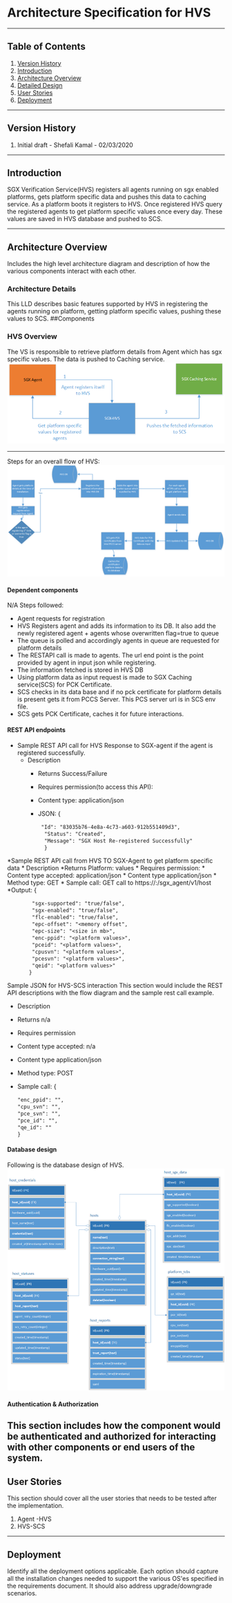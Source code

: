 # Architecture Specification for HVS
---
## Table of Contents

1. [Version History](#version-history)
2. [Introduction](#introduction)
3. [Architecture Overview](#architecture-overview)
4. [Detailed Design](#detailed-design)
5. [User Stories](#user-stories)
6. [Deployment](#deployment)
---
## Version History

1. Initial draft - Shefali Kamal - 02/03/2020
---
## Introduction
SGX Verification Service(HVS) registers all agents running on sgx enabled platforms,
 gets platform specific data and pushes this data to caching service. As a 
platform boots it registers to HVS. Once registered HVS query the registered agents to 
get platform specific values once every day. These values are saved in HVS database and 
pushed to SCS.

---
## Architecture Overview
Includes the high level architecture diagram and description of how the various components interact with each other.

### Architecture Details
This LLD describes basic features supported by HVS in registering the agents running on 
platform, getting platform specific values, pushing these values to SCS.
##Components
### HVS Overview
The VS is responsible to retrieve platform details from Agent which has sgx specific values. 
The data is pushed to Caching service.
![](.lld_images/ca042ee6.png)
  
---  
Steps for an overall flow of HVS:
![](.lld_images/a3deb87b.png)

#### Dependent components
N/A
Steps followed:
* Agent requests for registration
* HVS Registers agent and adds its information to its DB. It also add the newly registered agent + agents whose overwritten flag=true to queue
* The queue is polled and accordingly agents in queue are requested for platform details
* The RESTAPI call is made to agents. The url end point is the point provided by agent in input json while registering.
* The information fetched is stored in HVS DB
* Using platform data as input request is made to SGX Caching service(SCS) for PCK Certificate.
* SCS checks in its data base and if no pck certificate for platform details is present gets it from PCCS Server. This PCS server url is in SCS env file.
* SCS gets PCK Certificate, caches it for future interactions.

#### REST API endpoints
* Sample REST API call for HVS Response to SGX-agent if the agent is registered successfully.
     * Description
        * Returns Success/Failure
        * Requires permission(to access this API): <tbd>
        * Content type: application/json
        *   JSON: {
        
                 "Id": "83035b76-4e8a-4c73-a603-912b551409d3",
	              "Status": "Created",
	              "Message": "SGX Host Re-registered Successfully"
                  }

*Sample REST API call from HVS TO SGX-Agent to get platform specific data
    * Description
        *Returns Platform: values
        * Requires permission: <tbd>
        * Content type accepted: application/json
        * Content type application/json
        * Method type: GET
        * Sample call: GET call to https://<sgx agent IP>:<port>/sgx_agent/v1/host
        *Output: {
        
           	"sgx-supported": "true/false",
           	"sgx-enabled": "true/false",
           	"flc-enabled": "true/false",
           	"epc-offset": "<memory offset",
           	"epc-size": "<size in mb>",
           	"enc-ppid": "<platform values>",
           	"pceid": "<platform values>",
           	"cpusvn": "<platform values>",
           	"pcesvn": "<platform values>",
           	"qeid": "<platform values>"
           }
        
Sample JSON for HVS-SCS interaction
This section would include the REST API descriptions with the flow diagram and the sample rest call example.
  * Description
  * Returns n/a
  * Requires permission <tbd>
  * Content type accepted: n/a
  * Content type application/json
  * Method type: POST
  * Sample call: {
  
        "enc_ppid": "",
  	    "cpu_svn": "",
  	    "pce_svn": "",
  	    "pce_id": "",
  	    "qe_id": ""
        }
#### Database design
Following is the database design of HVS.
![](.lld_images/3da3f491.png)
#### Authentication & Authorization
This section includes how the component would be authenticated and authorized for interacting with other components or end users of the system.
---
## User Stories
This section should cover all the user stories that needs to be tested after the implementation.
1. Agent -HVS
2. HVS-SCS
---
## Deployment
Identify all the deployment options applicable. Each option should capture all the installation changes needed to support the various OS'es specified in the requirements document. It should also address upgrade/downgrade scenarios.